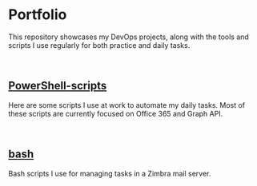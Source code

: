 # Portfolio

This repository showcases my DevOps projects, along with the tools and scripts I use regularly for both practice and daily tasks.

<br/>

## [PowerShell-scripts](./powershell-scripts/README.MD)

Here are some scripts I use at work to automate my daily tasks. Most of these scripts are currently focused on Office 365 and Graph API.

<br/>

## [bash](./bash/README.MD)

Bash scripts I use for managing tasks in a Zimbra mail server.
